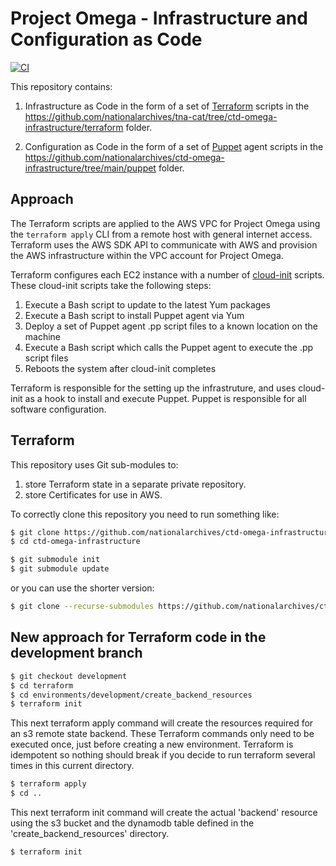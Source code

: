 # Project Omega - Infrastructure and Configuration as Code

[![CI](https://github.com/nationalarchives/ctd-omega-infrastructure/actions/workflows/ci.yml/badge.svg)](https://github.com/nationalarchives/ctd-omega-infrastructure/actions/workflows/ci.yml)

This repository contains:

1. Infrastructure as Code in the form of a set of [Terraform](https://www.terraform.io/) scripts in the https://github.com/nationalarchives/tna-cat/tree/ctd-omega-infrastructure/terraform folder.

2. Configuration as Code in the form of a set of [Puppet](https://www.puppet.com/) agent scripts in the https://github.com/nationalarchives/ctd-omega-infrastructure/tree/main/puppet folder.

## Approach
The Terraform scripts are applied to the AWS VPC for Project Omega using the `terraform apply` CLI from a remote host with general internet access. Terraform uses the AWS SDK API to communicate with AWS and provision the AWS infrastructure within the VPC account for Project Omega.

Terraform configures each EC2 instance with a number of [cloud-init](https://cloud-init.io/) scripts. These cloud-init scripts take the following steps:
1. Execute a Bash script to update to the latest Yum packages
2. Execute a Bash script to install Puppet agent via Yum
3. Deploy a set of Puppet agent .pp script files to a known location on the machine
4. Execute a Bash script which calls the Puppet agent to execute the .pp script files
5. Reboots the system after cloud-init completes

Terraform is responsible for the setting up the infrastruture, and uses cloud-init as a hook to install and execute Puppet. Puppet is responsible for all software configuration.

## Terraform
This repository uses Git sub-modules to:
1. store Terraform state in a separate private repository.
2. store Certificates for use in AWS.

To correctly clone this repository you need to run something like:

```bash
$ git clone https://github.com/nationalarchives/ctd-omega-infrastructure.git
$ cd ctd-omega-infrastructure

$ git submodule init
$ git submodule update
```

or you can use the shorter version:
```bash
$ git clone --recurse-submodules https://github.com/nationalarchives/ctd-omega-infrastructure.git
```

## New approach for Terraform code in the development branch
```bash
$ git checkout development
$ cd terraform
$ cd environments/development/create_backend_resources
$ terraform init
```
This next terraform apply command will create the resources required for an s3 remote state backend. These Terraform commands only need to be executed once, just before creating a new environment. Terraform is idempotent so nothing should break if you decide to run terraform several times in this current directory.
```bash
$ terraform apply
$ cd ..
```
This next terraform init command will create the actual 'backend' resource using the s3 bucket and the dynamodb table defined in the 'create_backend_resources' directory.
```bash
$ terraform init
```

